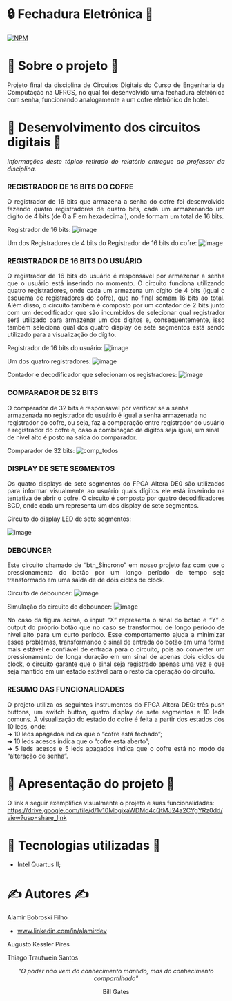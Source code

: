 # 🔒 Fechadura Eletrônica 💸
[![NPM](https://img.shields.io/github/license/Alamito/fechaduraEletronica-VHDL)](https://github.com/Alamito/fechaduraEletronica-VHDL/blob/main/LICENSE)

# 📜 Sobre o projeto 📜
<p align="justify">
Projeto final da disciplina de Circuitos Digitais do Curso de Engenharia da Computação na UFRGS, no qual foi desenvolvido uma fechadura eletrônica com senha, funcionando analogamente a um cofre eletrônico de hotel.
</p>

# 🔧 Desenvolvimento dos circuitos digitais 🔌
<p align = "justify"><em>Informações deste tópico retirado do relatório entregue ao professor da disciplina.</em></p>

### REGISTRADOR DE 16 BITS DO COFRE
<p align="justify">
O registrador de 16 bits que armazena a senha do cofre foi desenvolvido fazendo quatro registradores de quatro bits, cada um armazenando um dígito de 4 bits (de 0 a F em hexadecimal), onde formam um total de 16 bits.
</p>

Registrador de 16 bits:
![image](https://user-images.githubusercontent.com/102616676/232072190-e101c987-0de5-4828-bd43-6ef48b20e5ed.png)

Um dos Registradores de 4 bits do Registrador de 16 bits do cofre:
![image](https://user-images.githubusercontent.com/102616676/232072660-811bc5cb-db8e-4adf-86f4-46f5f03bedf1.png)

### REGISTRADOR DE 16 BITS DO USUÁRIO
<p align="justify">
O registrador de 16 bits do usuário é responsável por armazenar a senha que o usuário está inserindo no momento. O circuito funciona utilizando quatro registradores, onde cada um armazena um dígito de 4 bits (igual o esquema de registradores do cofre), que no final somam 16 bits ao total. Além disso, o circuito também é composto por um contador de 2 bits junto com um decodificador que são incumbidos de selecionar qual registrador será utilizado para armazenar um dos dígitos e, consequentemente, isso também seleciona qual dos quatro display de sete segmentos está sendo utilizado para a visualização do dígito.
</p>

Registrador de 16 bits do usuário:
![image](https://user-images.githubusercontent.com/102616676/232073143-b48b92a3-0b36-4bab-acef-211307f37d77.png)

Um dos quatro registradores:
![image](https://user-images.githubusercontent.com/102616676/232073198-b594c505-bf04-41f1-a41c-814e2e47deee.png)

Contador e decodificador que selecionam os registradores:
![image](https://user-images.githubusercontent.com/102616676/232073282-34d2a086-1302-44fc-97ca-4d91c15748f4.png)

### COMPARADOR DE 32 BITS
O comparador de 32 bits é responsável por verificar se a senha armazenada no registrador do usuário é igual a senha armazenada no registrador do cofre, ou seja, faz a comparação entre registrador do usuário e registrador do cofre e, caso a combinação de dígitos seja igual, um sinal de nível alto é posto na saída do comparador.

Comparador de 32 bits:
![comp_todos](https://user-images.githubusercontent.com/102616676/232895863-634991fa-5c9e-4c37-9cdf-b79b6fcffc98.png)

### DISPLAY DE SETE SEGMENTOS
<p align="justify">
Os quatro displays de sete segmentos do FPGA Altera DE0 são utilizados para informar visualmente ao usuário quais dígitos ele está inserindo na tentativa de abrir o cofre. O circuito é composto por quatro decodificadores BCD, onde cada um representa um dos display de sete segmentos.
</p>
Circuito do display LED de sete segmentos:

![image](https://user-images.githubusercontent.com/102616676/232073568-5b7b35a3-0aac-4a15-819c-d0ff2940b0d7.png)

### DEBOUNCER
<p align="justify">
Este circuito chamado de “btn_Sincrono” em nosso projeto faz com que o pressionamento do botão por um longo período de tempo seja transformado em uma saída de de dois ciclos de clock.
</p>

Circuito de debouncer:
![image](https://user-images.githubusercontent.com/102616676/232073691-709ff58b-e0a6-4142-9da8-58de93fb7284.png)

Simulação do circuito de debouncer:
![image](https://user-images.githubusercontent.com/102616676/232073748-708af391-6874-4df2-9c37-1e30f84663d2.png)

<p align="justify">
No caso da figura acima, o input “X” representa o sinal do botão e “Y” o output do próprio botão que no caso se transformou de longo período de nível alto para um curto período. Esse comportamento ajuda a minimizar esses problemas, transformando o sinal de entrada do botão em uma forma mais estável e confiável de entrada para o circuito, pois ao converter um pressionamento de longa duração em um sinal de apenas dois ciclos de clock, o circuito garante que o sinal seja registrado apenas uma vez e que seja mantido em um estado estável para o resto da operação do circuito.
</p>

### RESUMO DAS FUNCIONALIDADES
<p align="justify">
O projeto utiliza os seguintes instrumentos do FPGA Altera DE0: três push buttons, um switch button, quatro display de sete segmentos e 10 leds comuns.
A visualização do estado do cofre é feita a partir dos estados dos 10 leds, onde:<br>
➔	10 leds apagados indica que o “cofre está fechado”;<br>
➔	10 leds acesos indica que o “cofre está aberto”;<br>
➔	5 leds acesos e 5 leds apagados indica que o cofre está no modo de “alteração de senha”.
</p>

# 🎥 Apresentação do projeto 🎥
O link a seguir exemplifica visualmente o projeto e suas funcionalidades: https://drive.google.com/file/d/1v10MbgixaWDMd4cQtMJ24a2CYgYRz0dd/view?usp=share_link

# 🧬 Tecnologias utilizadas 🧬
- Intel Quartus II;

# ✍️ Autores ✍️
Alamir Bobroski Filho 
- www.linkedin.com/in/alamirdev

Augusto Kessler Pires

Thiago Trautwein Santos

<p align = "center"><em>"O poder não vem do conhecimento mantido, mas do conhecimento compartilhado"</em></p> <p align = "center">Bill Gates</p>
